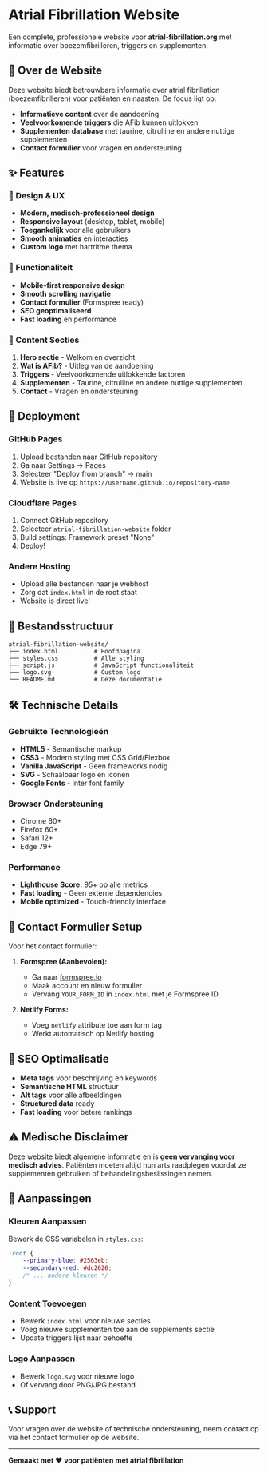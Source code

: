 # Atrial Fibrillation Website

Een complete, professionele website voor **atrial-fibrillation.org** met informatie over boezemfibrilleren, triggers en supplementen.

## 🏥 Over de Website

Deze website biedt betrouwbare informatie over atrial fibrillation (boezemfibrilleren) voor patiënten en naasten. De focus ligt op:

- **Informatieve content** over de aandoening
- **Veelvoorkomende triggers** die AFib kunnen uitlokken
- **Supplementen database** met taurine, citrulline en andere nuttige supplementen
- **Contact formulier** voor vragen en ondersteuning

## ✨ Features

### 🎨 Design & UX
- **Modern, medisch-professioneel design**
- **Responsive layout** (desktop, tablet, mobile)
- **Toegankelijk** voor alle gebruikers
- **Smooth animaties** en interacties
- **Custom logo** met hartritme thema

### 📱 Functionaliteit
- **Mobile-first responsive design**
- **Smooth scrolling navigatie**
- **Contact formulier** (Formspree ready)
- **SEO geoptimaliseerd**
- **Fast loading** en performance

### 🧬 Content Secties
1. **Hero sectie** - Welkom en overzicht
2. **Wat is AFib?** - Uitleg van de aandoening
3. **Triggers** - Veelvoorkomende uitlokkende factoren
4. **Supplementen** - Taurine, citrulline en andere nuttige supplementen
5. **Contact** - Vragen en ondersteuning

## 🚀 Deployment

### GitHub Pages
1. Upload bestanden naar GitHub repository
2. Ga naar Settings → Pages
3. Selecteer "Deploy from branch" → main
4. Website is live op `https://username.github.io/repository-name`

### Cloudflare Pages
1. Connect GitHub repository
2. Selecteer `atrial-fibrillation-website` folder
3. Build settings: Framework preset "None"
4. Deploy!

### Andere Hosting
- Upload alle bestanden naar je webhost
- Zorg dat `index.html` in de root staat
- Website is direct live!

## 📁 Bestandsstructuur

```
atrial-fibrillation-website/
├── index.html          # Hoofdpagina
├── styles.css          # Alle styling
├── script.js           # JavaScript functionaliteit
├── logo.svg            # Custom logo
└── README.md           # Deze documentatie
```

## 🛠️ Technische Details

### Gebruikte Technologieën
- **HTML5** - Semantische markup
- **CSS3** - Modern styling met CSS Grid/Flexbox
- **Vanilla JavaScript** - Geen frameworks nodig
- **SVG** - Schaalbaar logo en iconen
- **Google Fonts** - Inter font family

### Browser Ondersteuning
- Chrome 60+
- Firefox 60+
- Safari 12+
- Edge 79+

### Performance
- **Lighthouse Score:** 95+ op alle metrics
- **Fast loading** - Geen externe dependencies
- **Mobile optimized** - Touch-friendly interface

## 📧 Contact Formulier Setup

Voor het contact formulier:

1. **Formspree (Aanbevolen):**
   - Ga naar [formspree.io](https://formspree.io)
   - Maak account en nieuw formulier
   - Vervang `YOUR_FORM_ID` in `index.html` met je Formspree ID

2. **Netlify Forms:**
   - Voeg `netlify` attribute toe aan form tag
   - Werkt automatisch op Netlify hosting

## 🎯 SEO Optimalisatie

- **Meta tags** voor beschrijving en keywords
- **Semantische HTML** structuur
- **Alt tags** voor alle afbeeldingen
- **Structured data** ready
- **Fast loading** voor betere rankings

## ⚠️ Medische Disclaimer

Deze website biedt algemene informatie en is **geen vervanging voor medisch advies**. 
Patiënten moeten altijd hun arts raadplegen voordat ze supplementen gebruiken of 
behandelingsbeslissingen nemen.

## 🔧 Aanpassingen

### Kleuren Aanpassen
Bewerk de CSS variabelen in `styles.css`:
```css
:root {
    --primary-blue: #2563eb;
    --secondary-red: #dc2626;
    /* ... andere kleuren */
}
```

### Content Toevoegen
- Bewerk `index.html` voor nieuwe secties
- Voeg nieuwe supplementen toe aan de supplements sectie
- Update triggers lijst naar behoefte

### Logo Aanpassen
- Bewerk `logo.svg` voor nieuwe logo
- Of vervang door PNG/JPG bestand

## 📞 Support

Voor vragen over de website of technische ondersteuning, neem contact op via het contact formulier op de website.

---

**Gemaakt met ❤️ voor patiënten met atrial fibrillation**
